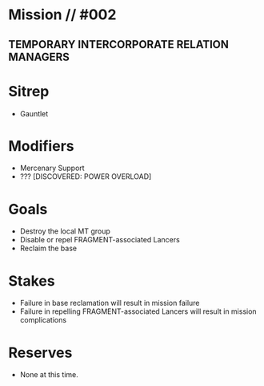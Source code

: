 # Mission // #002
## TEMPORARY INTERCORPORATE RELATION MANAGERS
# Sitrep
- Gauntlet

# Modifiers
- Mercenary Support
- ??? [DISCOVERED: POWER OVERLOAD]

# Goals
- Destroy the local MT group
- Disable or repel FRAGMENT-associated Lancers
- Reclaim the base

# Stakes
- Failure in base reclamation will result in mission failure
- Failure in repelling FRAGMENT-associated Lancers will result in mission complications

# Reserves
- None at this time.
